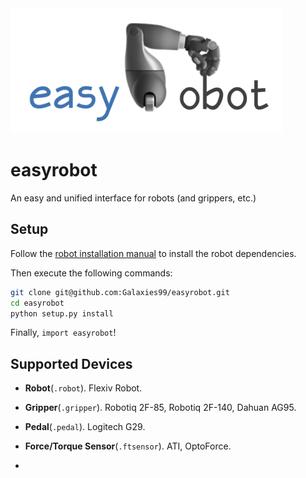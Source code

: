 <img src="assets/easyrobot.png" alt="easyrobot" height=200 />

# easyrobot

An easy and unified interface for robots (and grippers, etc.)

## Setup

Follow the [robot installation manual](docs/install/robot.md) to install the robot dependencies.

Then execute the following commands:

```bash
git clone git@github.com:Galaxies99/easyrobot.git
cd easyrobot
python setup.py install
```

Finally, `import easyrobot`!

## Supported Devices

- **Robot**(`.robot`). Flexiv Robot.

- **Gripper**(`.gripper`). Robotiq 2F-85, Robotiq 2F-140, Dahuan AG95.

- **Pedal**(`.pedal`). Logitech G29.

- **Force/Torque Sensor**(`.ftsensor`). ATI, OptoForce.
- 